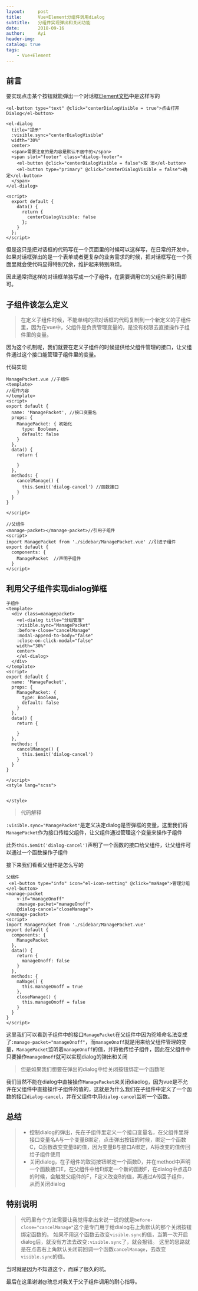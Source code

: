 ```yaml
---
layout:     post
title:      Vue+Element分组件调用dialog
subtitle:   分组件实现弹出和关闭功能
date:       2018-09-16
author:     Ayi
header-img: 
catalog: true
tags:
    - Vue+Element
---
```


## 前言

要实现点击某个按钮就能弹出一个对话框[Element文档](http://element-cn.eleme.io/#/zh-CN/component/dialog)中是这样写的

```
<el-button type="text" @click="centerDialogVisible = true">点击打开 Dialog</el-button>

<el-dialog
  title="提示"
  :visible.sync="centerDialogVisible"
  width="30%"
  center>
  <span>需要注意的是内容是默认不居中的</span>
  <span slot="footer" class="dialog-footer">
    <el-button @click="centerDialogVisible = false">取 消</el-button>
    <el-button type="primary" @click="centerDialogVisible = false">确 定</el-button>
  </span>
</el-dialog>

<script>
  export default {
    data() {
      return {
        centerDialogVisible: false
      };
    }
  };
</script>
```

但是这只是把对话框的代码写在一个页面里的时候可以这样写，在日常的开发中，如果对话框弹出的是一个表单或者更复杂的业务需求的时候，把对话框写在一个页面里就会使代码显得特别冗余，维护起来特别麻烦。

因此通常把这样的对话框单独写成一个子组件，在需要调用它的父组件里引用即可。

## 子组件该怎么定义

>在定义子组件时候，不能单纯的把对话框的代码复制到一个新定义的子组件里，因为在vue中，父组件是负责管理变量的，是没有权限去直接操作子组件里的变量。

因为这个机制呢，我们就要在定义子组件的时候提供给父组件管理的接口，让父组件通过这个接口能管理子组件里的变量。

代码实现

```
ManagePacket.vue //子组件
<template>
//组件内容
</template>
<script>
export default {
  name: 'ManagePacket', //接口变量名
  props: {
    ManagePacket: { 初始化
      type: Boolean,
      default: false
    }
  },
  data() {
    return {
      
    }
  },
  methods: {
    cancelManage() {
      this.$emit('dialog-cancel') //函数接口
    }
  }
}

</script>
```

```
//父组件
<manage-packet></manage-packet>//引用子组件
<script>
import ManagePacket from './sidebar/ManagePacket.vue' //引进子组件
export default {
  components: {
    ManagePacket  //声明子组件
  }
</script>
```

## 利用父子组件实现dialog弹框

```
子组件
<template>
  <div class=managepacket>
    <el-dialog title="分组管理" 
    :visible.sync="ManagePacket" 
	:before-close="cancelManage" 
	:modal-append-to-body="false" 
	:close-on-click-modal="false" 
	width="30%" 
	center>
    </el-dialog>
  </div>
</template>
<script>
export default {
  name: 'ManagePacket',
  props: {
    ManagePacket: {
      type: Boolean,
      default: false
    }
  },
  data() {
    return {
      
    }
  },
  methods: {
    cancelManage() {
      this.$emit('dialog-cancel')
    }
  }
}

</script>
<style lang="scss">


</style>

```

>代码解释

`:visible.sync="ManagePacket"`是定义决定dialog是否弹框的变量，这里我们将`ManagePacket`作为接口传给父组件，让父组件通过管理这个变量来操作子组件

此外`this.$emit('dialog-cancel')`声明了一个函数的接口给父组件，让父组件可以通过一个函数操作子组件

接下来我们看看父组件是怎么写的

```
父组件
 <el-button type="info" icon="el-icon-setting" @click="maNage">管理分组</el-button>
<manage-packet 
	v-if="manageOnoff" 
	:manage-packet="manageOnoff" 
	@dialog-cancel="closeManage">
</manage-packet>
<script>
import ManagePacket from './sidebar/ManagePacket.vue'
export default {
  components: {
    ManagePacket
  },
  data() {
    return {
      manageOnoff: false
    }
  },
  methods: {
    maNage() {
      this.manageOnoff = true
    },
    closeManage() {
      this.manageOnoff = false
    }
  }
}
</script>
```

这里我们可以看到子组件中的接口`ManagePacket`在父组件中因为驼峰命名法变成了`:manage-packet="manageOnoff"`，而`manageOnoff`就是用来给父组件管理的变量，`ManagePacket`监听着`manageOnoff`的值，并将他传给子组件，因此在父组件中只要操作`manageOnoff`就可以实现dialog的弹出和关闭

>但是如果我们想要在弹出的dialog中给关闭按钮绑定一个函数呢

我们当然不能在dialog中直接操作`ManagePacket`来关闭diaolog，因为vue是不允许在父组件中直接操作子组件的值的，这就是为什么我们在子组件中定义了一个函数的接口`dialog-cancel`，并在父组件中用`dialog-cancel`监听一个函数。

## 总结
 
> * 控制dialog的弹出，先在子组件里定义一个接口变量名，在父组件里将接口变量名A与一个变量B绑定，点击弹出按钮的时候，绑定一个函数C，C函数改变变量B的值，因为变量B与接口A绑定，A将改变的值传回给子组件使用
> * 关闭dialog，在子组件的取消按钮绑定一个函数D，并在method中声明一个函数接口E，在父组件中给E绑定一个新的函数F，在dialog中点击D的时候，会触发父组件的F，F定义改变B的值，再通过A传回子组件，从而关闭dialog

## 特别说明

>代码里有个方法需要让我觉得拿出来说一说的就是`before-close="cancelManage"`这个是专门用于给dialog右上角默认的那个关闭按钮绑定函数的。
>如果不用这个函数去改变`visible.sync`的值，当第一次开启dialog后，就没有方法去改变`:visible.sync`了，就会报错。
>这里的思路就是在点击右上角默认关闭前回调一个函数`cancelManage`，去改变`visible.sync`的值。

当时就是因为不知道这个，而踩了很久的坑。

最后在这里谢谢@瑰总对我关于父子组件调用的耐心指导。